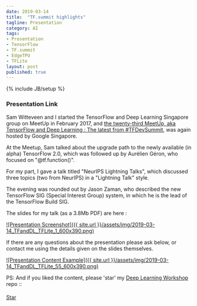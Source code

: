 ```yaml
---
date: 2019-03-14
title:  "TF.summit highlights"
tagline: Presentation
category: AI
tags:
- Presentation
- TensorFlow
- TF.summit
- EdgeTPU
- TFLite
layout: post
published: true
---
```

{% include JB/setup %}



### Presentation Link

Sam Witteveen and I started the TensorFlow and Deep Learning Singapore group on MeetUp in February 2017,
and [the twenty-third MeetUp, aka TensorFlow and Deep Learning : The latest from #TFDevSummit](https://www.meetup.com/TensorFlow-and-Deep-Learning-Singapore/events/259442585/),
was again hosted by Google Singapore.  

At the Meetup, Sam talked about the upgrade path to the newly available (in alpha) TensorFlow 2.0, which 
was followed up by Aurélien Géron, who focused on "@tf.function()".

For my part, I gave a talk titled "NeurIPS Lightning Talks", which discussed three topics (two from NeurIPS) in a "Lightning Talk" style.  

The evening was rounded out by Jason Zaman, who described the new TensorFlow SIG (Special Interest Group) system, 
in which he is the lead of the TensorFlow Build SIG.


<!--

TF.summit notes ::


Nice stuff at  :

*  TensorFlow 2.0 now alpha.  RC in "spring"
*  TensorFlow Lite (soon : Keras functions for sparsification and quantisation)
*  Swift (though no SavedModel yet)
*  TensorFlow Probability
*  UniRoma in Codice Ratio



---------

 9:50 : 5-minute talks
        -  Ultrasound
        -  tf.jl  Julia
        -  NetEase.cn (AR translation, inc. offline, in TF.lite)
        -  Uber (tf.js debugging tool : "Manifold")
        -  Alibaba.cn (AI Cloud, inc TAO optimizer & FPGA)
        -  tf.lattice (monotonicity guarantee for models)  https://arxiv.org/pdf/1709.06680.pdf
        -  Unicode and ragged tensors (tf.ragged)
        -  Education (teachable machine, move mirror, PoseNet) : AI experiments
        
10:45 : 
    Hacker Room
 
11:15 :    TF2.0 and porting models

12:00 : Lunch with Community contributions panel

 1:15 : Research and the Future
        -  Exascale (FP16) weather prediction
        -  Federated learning (tf/federated)
        -  Mesh TF (TPU pods)   (for 1.13, TODO=2.0)
           -  Noam built 5Bn Transformer model (512 TPUv2 pod) 
              -  1bn perp 23.5  
              -  WMT14 en-fr 14.2?
        -  Sonnet : pip install dm-sonnet
           -  DeepMind was torch7-based
           -  TF better for distributed processing
           -  All done for research usage (ignore production)
           -  Setups (modules shared between all)
              -  2 for (un)supervised learning
              -  4 for reinforcement learning
              -  N for custom (eg: AlphaStar)
           -  "Sonnet2" : tf.Module (stateful container)
              -  multiple forward methods
              -  name scoping
           -  Replication of data (~ DistributionStrategy )
           -  Beta release "in the summer"
              -  BigGAN is in Sonnet (TPU pod)
              -  AlphaStar (v. custom training cycles)
              

---------

tf.data : 
  -  Is on-the-fly BPE realistic
  -  Is on-the-fly word replacement realistic
  
TensorBoard
  -  TPU performance monitor?

TF.jl :  
  -  vs. Swift?

tf.ragged : 
  -  TPUs?
  -  tf.data on-the-fly

Estimators can do multi-node async (regular tf.keras cannot)
  and are effectively a way of getting ParameterServerStrategy *now*

Example : How is this efficiently using a dataset?
    for inputs, labels in train_data:
        train_step(inputs, labels)

---------

g.co/coral
https://coral.withgoogle.com/

Any Linux computer with a USB port
*  Debian 6.0 or higher, or any derivative thereof (such as Ubuntu 10.0+)
*  System architecture of either x86_64 or ARM64 with ARMv8 instruction set

Not sure whether Fedora will work...

wget http://storage.googleapis.com/cloud-iot-edge-pretrained-models/edgetpu_api.tar.gz
tar -xzf edgetpu_api.tar.gz  # 32Mb
cd python-tflite-source
bash ./install.sh

"""
Recognized as Linux on x86_64!
Warning: During normal operation, the Edge TPU Accelerator may heat up, depending
on the computation workloads and operating frequency. Touching the metal part of the
device after it has been operating for an extended period of time may lead to discomfort
and/or skin burns. As such, when running at the default operating frequency, the device is
intended to safely operate at an ambient temperature of 35C or less. Or when running at
the maximum operating frequency, it should be operated at an ambient temperature of
25C or less.

Google does not accept any responsibility for any loss or damage if the device is operated
outside of the recommended ambient temperature range.
.............................................................
Would you like to enable the maximum operating frequency? Y/NN
Using default operating frequency.
Install dependent libraries.
## Wants sudo password...
### BUUUUT : Clearly the install.sh expect Ubuntu (apt-get etc)
"""

#sudo apt-get install -y 
#  libusb-1.0-0-dev zlib1g-dev libgoogle-glog-dev 
#  libjpeg-dev libunwind-dev libc++-dev libc++abi-dev
#  swig 
#  python3-setuptools python3-numpy python3-dev 

dnf install python3-setuptools python3-numpy python3-devel \
            swig \
            libjpeg-turbo libunwind libcxx libcxxabi \
            libusb zlib glog
            
            ?libusb (installed)
            ?libusbx (installed)
            ?libusbx-devel (installed)
            ?python3-libusb1
            
            ?zlib-devel (installed)
            
            ?glog-devel
            
            # libjpeg-turbo-devel libunwind-devel


# Plug in the Accelerator using the provided USB 3.0 cable. 
# (If you already plugged it in, remove it and replug it so the just-installed udev rule can take effect.)


. env3/bin/activate
#  tensorflow 1.13

./install # Need to be root for some of this...

# tail -f /var/log/messages # has this ominous news (see last line) :

## Mar 11 02:55:49 changi kernel: usb 3-1: new SuperSpeed USB device number 2 using xhci_hcd
## Mar 11 02:55:49 changi kernel: usb 3-1: New USB device found, idVendor=1a6e, idProduct=089a
## Mar 11 02:55:49 changi kernel: usb 3-1: New USB device strings: Mfr=0, Product=0, SerialNumber=0
## Mar 11 02:55:49 changi mtp-probe[19971]: checking bus 3, device 2: "/sys/devices/pci0000:00/0000:00:14.0/usb3/3-1"
## Mar 11 02:55:49 changi mtp-probe[19971]: bus: 3, device: 2 was not an MTP device
## Mar 11 02:55:49 changi journal[3790]: unhandled action 'bind' on /sys/devices/pci0000:00/0000:00:14.0/usb3/3-1

Step 1 : Remove 'plugdev' from .rules
Step 2 : MODE="0660", ?

Without USB device :
[root@changi python-tflite-source]# lsusb
Bus 001 Device 002: ID 8087:8000 Intel Corp. 
Bus 001 Device 001: ID 1d6b:0002 Linux Foundation 2.0 root hub
Bus 003 Device 001: ID 1d6b:0003 Linux Foundation 3.0 root hub
Bus 002 Device 005: ID 046d:c534 Logitech, Inc. Unifying Receiver
Bus 002 Device 004: ID 04f3:0021 Elan Microelectronics Corp. 
Bus 002 Device 021: ID 04ca:3006 Lite-On Technology Corp. 
Bus 002 Device 002: ID 04f2:b3f6 Chicony Electronics Co., Ltd HD WebCam (Acer)
Bus 002 Device 001: ID 1d6b:0002 Linux Foundation 2.0 root hub


With USB device :
[root@changi python-tflite-source]# lsusb
Bus 001 Device 002: ID 8087:8000 Intel Corp. 
Bus 001 Device 001: ID 1d6b:0002 Linux Foundation 2.0 root hub
Bus 003 Device 004: ID 1a6e:089a Global Unichip Corp. ##############  this one ############
Bus 003 Device 001: ID 1d6b:0003 Linux Foundation 3.0 root hub
Bus 002 Device 005: ID 046d:c534 Logitech, Inc. Unifying Receiver
Bus 002 Device 004: ID 04f3:0021 Elan Microelectronics Corp. 
Bus 002 Device 021: ID 04ca:3006 Lite-On Technology Corp. 
Bus 002 Device 002: ID 04f2:b3f6 Chicony Electronics Co., Ltd HD WebCam (Acer)
Bus 002 Device 001: ID 1d6b:0002 Linux Foundation 2.0 root hub

... appears to be on the USB3.0 hub == GOOD!

ls -l /sys/devices/pci0000:00/0000:00:14.0/usb3/3-1/
--w-------. 1 root root  4096 Mar 12 00:49 remove
-r--r--r--. 1 root root  4096 Mar 12 00:49 speed
lrwxrwxrwx. 1 root root     0 Mar 12 00:49 subsystem -> ../../../../../bus/usb
-rw-r--r--. 1 root root  4096 Mar 12 00:49 uevent
-r--r--r--. 1 root root  4096 Mar 12 00:49 urbnum
-r--r--r--. 1 root root  4096 Mar 12 00:49 version

After udev change :

Doesn't appear to make any difference



# From the python-tflite-source directory
cd edgetpu/

python3 demo/classify_image.py \
--model test_data/mobilenet_v2_1.0_224_inat_bird_quant_edgetpu.tflite \
--label test_data/inat_bird_labels.txt \
--image test_data/parrot.jpg

# After ~20sec : 
##  Failed to retreive TPU context
##  Node number 0 (edgetpu-custom-op) failed to prepare.
# This is same error as when EdgeTPU device not connected at all...


# After upgrade from 
#  kernel-4.16.5-300.fc28.x86_64  to  kernel-4.20.11-100.fc28.x86_64
# and reboot into new kernel:

uname -a
# Linux changi 4.20.11-100.fc28.x86_64 #1 SMP Wed Feb 20 15:51:24 UTC 2019 x86_64 x86_64 x86_64 GNU/Linux

Mar 12 21:28:17 changi kernel: usb 3-1: new SuperSpeed Gen 1 USB device number 6 using xhci_hcd
## The following line is slightly different in the newer kernel
Mar 12 21:28:17 changi kernel: usb 3-1: New USB device found, idVendor=1a6e, idProduct=089a, bcdDevice= 1.00
Mar 12 21:28:17 changi kernel: usb 3-1: New USB device strings: Mfr=0, Product=0, SerialNumber=0
Mar 12 21:28:17 changi mtp-probe[8160]: checking bus 3, device 6: "/sys/devices/pci0000:00/0000:00:14.0/usb3/3-1"
Mar 12 21:28:17 changi mtp-probe[8160]: bus: 3, device: 6 was not an MTP device
Mar 12 21:28:17 changi journal[1945]: unhandled action 'bind' on /sys/devices/pci0000:00/0000:00:14.0/usb3/3-1


# Haven't even gone into 'pip'

python3 demo/classify_image.py --model test_data/mobilenet_v2_1.0_224_inat_bird_quant_edgetpu.tflite --label test_data/inat_bird_labels.txt --image test_data/parrot.jpg
---------------------------
Ara macao (Scarlet Macaw)
Score :  0.61328125
---------------------------
Platycercus elegans (Crimson Rosella)
Score :  0.15234375



Sadly (from a debugging perspective), the previous kernel also works : 

uname -a
# Linux changi 4.16.5-300.fc28.x86_64 #1 SMP Fri Apr 27 17:38:36 UTC 2018 x86_64 x86_64 x86_64 GNU/Linux

---------------------------
Ara macao (Scarlet Macaw)
Score :  0.61328125
---------------------------
Platycercus elegans (Crimson Rosella)
Score :  0.15234375


But what about a picture of a HotDog? == Background...

Tell-tale sign that this MobileNet isn't trained on ImageNet, but rather on a Birds corpus.
Data directory also appears to have a Coco-trained model.

---------------------------

NB:  My EdgeTPU is next appearing in a demo in Jakarta on the 22-March-2019  (Christiano)

---------------------------

Answered question (via disqus) 

  Very interesting presentation indeed.
  However, I got a question regarding the Keras Quantization API.
  Is there any documentation regarding it? 
  It would be useful to know how this quantization scheme works (per channel, in 2^i numbers, etc).

  Thanks!

    For the Keras piece, the original talk framed it as more of "this is how it will look" rather than "this is what you can do now". 
    Here's the place it's talked about in the Summit video : https://youtu.be/DKosV_-4pdQ

---------

NetEase: Course

Presentation slides (as PDF) : http://redcatlabs.com/downloads/2019-03-14_TFandDL_TFLite.pdf

!-->



The slides for my talk (as a 3.8Mb PDF) are here :

<a href="http://redcatlabs.com/downloads/2019-03-14_TFandDL_TFLite.pdf" target="_blank">
![Presentation Screenshot]({{ site.url }}/assets/img/2019-03-14_TFandDL_TFLite_1_600x390.png)
</a>

If there are any questions about the presentation please ask below, 
or contact me using the details given on the slides themselves.

<a href="http://redcatlabs.com/downloads/2019-03-14_TFandDL_TFLite.pdf" target="_blank">
![Presentation Content Example]({{ site.url }}/assets/img/2019-03-14_TFandDL_TFLite_55_600x390.png)
</a>


PS:  And if you liked the content, please 'star' my <a href="https://github.com/mdda/deep-learning-workshop" target="_blank">Deep Learning Workshop</a> repo ::
<!-- From :: https://buttons.github.io/ -->
<!-- Place this tag where you want the button to render. -->
<span style="position:relative;top:5px;">
<a aria-label="Star mdda/deep-learning-workshop on GitHub" data-count-aria-label="# stargazers on GitHub" data-count-api="/repos/mdda/deep-learning-workshop#stargazers_count" data-count-href="/mdda/deep-learning-workshop/stargazers" data-icon="octicon-star" href="https://github.com/mdda/deep-learning-workshop" class="github-button">Star</a>
<!-- Place this tag right after the last button or just before your close body tag. -->
<script async defer id="github-bjs" src="https://buttons.github.io/buttons.js"></script>
</span>

